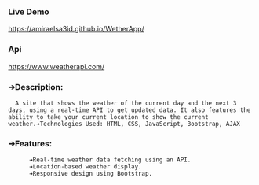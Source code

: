 ### Live Demo
https://amiraelsa3id.github.io/WetherApp/


### Api 
https://www.weatherapi.com/

### ➔Description:
      A site that shows the weather of the current day and the next 3 days, using a real-time API to get updated data. It also features the ability to take your current location to show the current weather.➔Technologies Used: HTML, CSS, JavaScript, Bootstrap, AJAX
### ➔Features:
          ➔Real-time weather data fetching using an API.
          ➔Location-based weather display.
          ➔Responsive design using Bootstrap.

